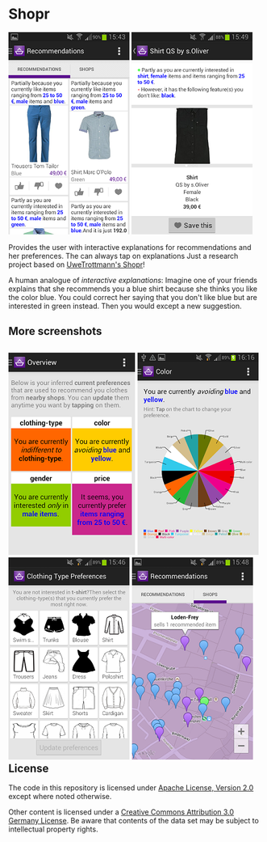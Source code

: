 Shopr
=====

![Shopr screenshot](/hero/explanations.png) ![Item details with interactive explanations](/hero/negative.png)

Provides the user with interactive explanations for recommendations and her preferences. The can always tap on explanations Just a research project based on [UweTrottmann's Shopr](https://github.com/UweTrottmann/Shopr)!

A human analogue of *interactive explanations*: Imagine one of your friends explains that she recommends you a blue shirt because she thinks you like the color blue. You could correct her saying that you don't like blue but are interested in green instead. Then you would except a new suggestion. 

More screenshots
----------------
![Preference explanations overview](/hero/mindmap_overview.png)   ![Explanation of color feature with pie chart](/hero/mmap-color.png)  
![Updating preferences for clothing type](hero/change_pref_tshirt.png) ![A map showing the shops where recommended items are sold](/hero/rmap.png)
License
-------

The code in this repository is licensed under [Apache License, Version 2.0](/LICENSE.txt) except where noted otherwise.

Other content is licensed under a [Creative Commons Attribution 3.0 Germany License](http://creativecommons.org/licenses/by/3.0/de/deed.en_US). Be aware that contents of the data set may be subject to intellectual property rights.
